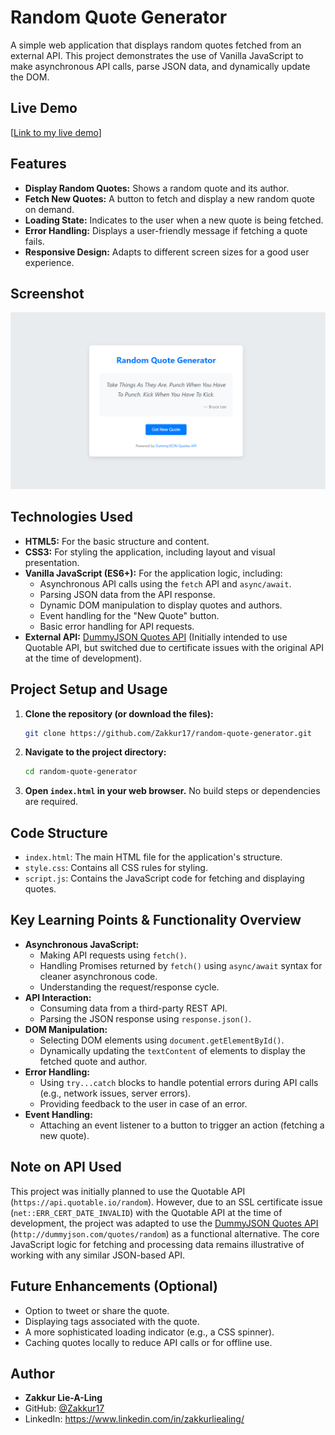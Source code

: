 # Random Quote Generator

A simple web application that displays random quotes fetched from an external API. This project demonstrates the use of Vanilla JavaScript to make asynchronous API calls, parse JSON data, and dynamically update the DOM.

## Live Demo

[[Link to my live demo](https://zakkur17.github.io/random-quote-generator/)]

## Features

*   **Display Random Quotes:** Shows a random quote and its author.
*   **Fetch New Quotes:** A button to fetch and display a new random quote on demand.
*   **Loading State:** Indicates to the user when a new quote is being fetched.
*   **Error Handling:** Displays a user-friendly message if fetching a quote fails.
*   **Responsive Design:** Adapts to different screen sizes for a good user experience.

## Screenshot

![Screenshot of the Random Quote Generator App](Screenshot-Random-Quotes.png)


## Technologies Used

*   **HTML5:** For the basic structure and content.
*   **CSS3:** For styling the application, including layout and visual presentation.
*   **Vanilla JavaScript (ES6+):** For the application logic, including:
    *   Asynchronous API calls using the `fetch` API and `async/await`.
    *   Parsing JSON data from the API response.
    *   Dynamic DOM manipulation to display quotes and authors.
    *   Event handling for the "New Quote" button.
    *   Basic error handling for API requests.
*   **External API:** [DummyJSON Quotes API](https://dummyjson.com/docs/quotes) (Initially intended to use Quotable API, but switched due to certificate issues with the original API at the time of development).

## Project Setup and Usage

1.  **Clone the repository (or download the files):**
    ```bash
    git clone https://github.com/Zakkur17/random-quote-generator.git
    ```
2.  **Navigate to the project directory:**
    ```bash
    cd random-quote-generator
    ```
3.  **Open `index.html` in your web browser.**
    No build steps or dependencies are required.

## Code Structure

*   `index.html`: The main HTML file for the application's structure.
*   `style.css`: Contains all CSS rules for styling.
*   `script.js`: Contains the JavaScript code for fetching and displaying quotes.

## Key Learning Points & Functionality Overview

*   **Asynchronous JavaScript:**
    *   Making API requests using `fetch()`.
    *   Handling Promises returned by `fetch()` using `async/await` syntax for cleaner asynchronous code.
    *   Understanding the request/response cycle.
*   **API Interaction:**
    *   Consuming data from a third-party REST API.
    *   Parsing the JSON response using `response.json()`.
*   **DOM Manipulation:**
    *   Selecting DOM elements using `document.getElementById()`.
    *   Dynamically updating the `textContent` of elements to display the fetched quote and author.
*   **Error Handling:**
    *   Using `try...catch` blocks to handle potential errors during API calls (e.g., network issues, server errors).
    *   Providing feedback to the user in case of an error.
*   **Event Handling:**
    *   Attaching an event listener to a button to trigger an action (fetching a new quote).

## Note on API Used

This project was initially planned to use the Quotable API (`https://api.quotable.io/random`). However, due to an SSL certificate issue (`net::ERR_CERT_DATE_INVALID`) with the Quotable API at the time of development, the project was adapted to use the [DummyJSON Quotes API](https://dummyjson.com/docs/quotes) (`http://dummyjson.com/quotes/random`) as a functional alternative. The core JavaScript logic for fetching and processing data remains illustrative of working with any similar JSON-based API.

## Future Enhancements (Optional)

*   Option to tweet or share the quote.
*   Displaying tags associated with the quote.
*   A more sophisticated loading indicator (e.g., a CSS spinner).
*   Caching quotes locally to reduce API calls or for offline use.

## Author

*   **Zakkur Lie-A-Ling**
*   GitHub: [@Zakkur17](https://github.com/Zakkur17)
*   LinkedIn: https://www.linkedin.com/in/zakkurliealing/


